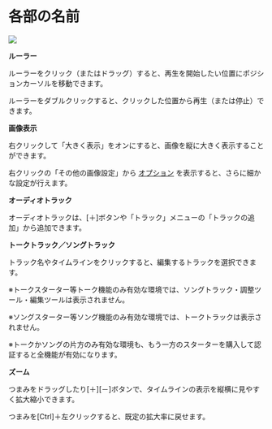 


各部の名前
=====


  



![](../image/002_w.png)

**ルーラー**
  

 ルーラーをクリック（またはドラッグ）すると、再生を開始したい位置にポジションカーソルを移動できます。
   

 ルーラーをダブルクリックすると、クリックした位置から再生（または停止）できます。
   

  

**画像表示**
  

 右クリックして「大きく表示」をオンにすると、画像を縦に大きく表示することができます。
   

 右クリックの「その他の画像設定」から
 [オプション](https://cevio.jp/guide/cevio_ai/option) 
 を表示すると、さらに細かな設定が行えます。
   

  

**オーディオトラック**
  

 オーディオトラックは、\[＋]ボタンや「トラック」メニューの「トラックの追加」から追加できます。
   

  

**トークトラック／ソングトラック**
  

 トラック名やタイムラインをクリックすると、編集するトラックを選択できます。
   

 ※トークスターター等トーク機能のみ有効な環境では、ソングトラック・調整ツール・編集ツールは表示されません。
   

 ※ソングスターター等ソング機能のみ有効な環境では、トークトラックは表示されません。
   

 ※トークかソングの片方のみ有効な環境も、もう一方のスターターを購入して認証すると全機能が有効になります。
   

  

**ズーム**
  

 つまみをドラッグしたり\[＋]\[－]ボタンで、タイムラインの表示を縦横に見やすく拡大縮小できます。
   

 つまみを\[Ctrl]＋左クリックすると、既定の拡大率に戻せます。
   

  





